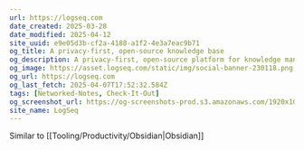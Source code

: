 ```yaml
---
url: https://logseq.com
date_created: 2025-03-28
date_modified: 2025-04-12
site_uuid: e9e05d3b-cf2a-4188-a1f2-4e3a7eac9b71
og_title: A privacy-first, open-source knowledge base
og_description: A privacy-first, open-source platform for knowledge management and collaboration.
og_image: https://asset.logseq.com/static/img/social-banner-230118.png
og_url: https://logseq.com
og_last_fetch: 2025-04-07T17:52:32.584Z
tags: [Networked-Notes, Check-It-Out]
og_screenshot_url: https://og-screenshots-prod.s3.amazonaws.com/1920x1080/80/false/90562e3e291e974ba431a0b191bea2ed98a1c4c49acaeda2b5edef9e3728fd3e.jpeg
site_name: LogSeq
---
```





















Similar to [[Tooling/Productivity/Obsidian|Obsidian]]
